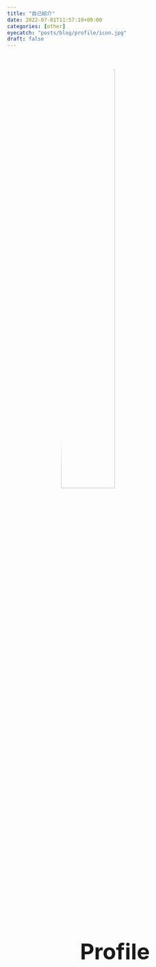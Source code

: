 ```yaml
---
title: "自己紹介"
date: 2022-07-01T11:57:19+09:00
categories: [other]
eyecatch: "posts/blog/profile/icon.jpg"
draft: false
---
```


<img src="../icon.jpg" alt="icon" style="width: 50%; max-width: 20rem; border-radius: 50%; margin: 3rem auto; display: block;">

<h1 style="font-size: 3.2rem; text-align: center;">Profile</h1>